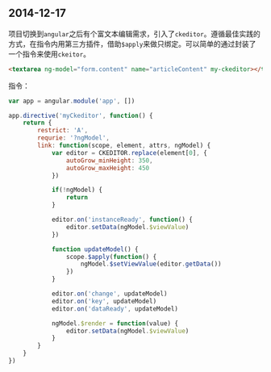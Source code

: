 ## 2014-12-17

项目切换到`angular`之后有个富文本编辑需求，引入了`ckeditor`。遵循最佳实践的方式，在指令内用第三方插件，借助`$apply`来做只绑定。可以简单的通过封装了一个指令来使用`ckeitor`。

```html
<textarea ng-model="form.content" name="articleContent" my-ckeditor></textarea>
```

指令：

```javascript
var app = angular.module('app', [])

app.directive('myCkeditor', function() {
	return {
		restrict: 'A',
		requrie: '?ngModel',
		link: function(scope, element, attrs, ngModel) {
			var editor = CKEDITOR.replace(element[0], {
				autoGrow_minHeight: 350,
				autoGrow_maxHeight: 450
			})

			if(!ngModel) {
				return
			}

			editor.on('instanceReady', function() {
				editor.setData(ngModel.$viewValue)
			})

			function updateModel() {
				scope.$apply(function() {
					ngModel.$setViewValue(editor.getData())
				})
			}

			editor.on('change', updateModel)
			editor.on('key', updateModel)
			editor.on('dataReady', updateModel)

			ngModel.$render = function(value) {
				editor.setData(ngModel.$viewValue)
			}
		}
	}
})
```